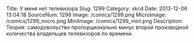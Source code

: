 Title: У меня нет телевизора 
Slug: 1299 
Category: xkcd 
Date: 2013-12-06 13:04:18 
SourceNum: 1299 
Image: /comics/1299.png 
MicroImage: /comics/1299_micro.png 
MiniImage: /comics/1299_mini.png 
Description: Теория: самодовольство пропорционально минус второй производной количества владельцев телевизоров по времени. 

